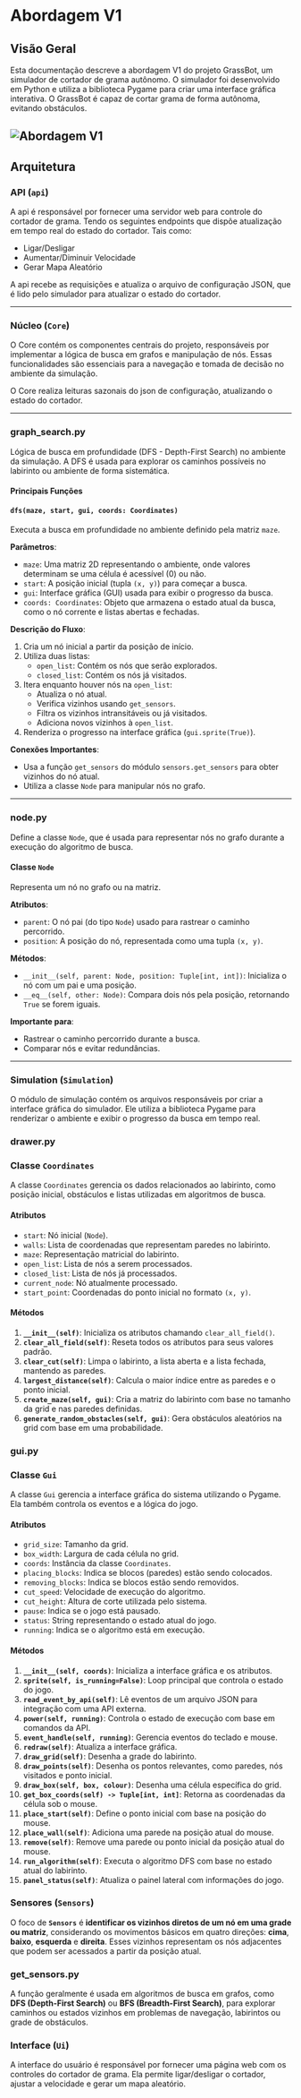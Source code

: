 # Abordagem V1

## Visão Geral
Esta documentação descreve a abordagem V1 do projeto GrassBot, um simulador de cortador de grama autônomo. O simulador foi desenvolvido em Python e utiliza a biblioteca Pygame para criar uma interface gráfica interativa. O GrassBot é capaz de cortar grama de forma autônoma, evitando obstáculos.


![Abordagem V1](https://github.com/PI2-GrassBot/Docs/blob/main/assets/v1.gif?raw=true)
---

## Arquitetura

### API (`api`)
A api é responsável por fornecer uma servidor web para controle do cortador de grama. Tendo os seguintes endpoints que dispõe atualização em tempo real do estado do cortador. Tais como:
- Ligar/Desligar
- Aumentar/Diminuir Velocidade
- Gerar Mapa Aleatório

A api recebe as requisições e atualiza o arquivo de configuração JSON, que é lido pelo simulador para atualizar o estado do cortador.

---


### Núcleo (`Core`)
O Core contém os componentes centrais do projeto, responsáveis por implementar a lógica de busca em grafos e manipulação de nós. Essas funcionalidades são essenciais para a navegação e tomada de decisão no ambiente da simulação.

O Core realiza leituras sazonais do json de configuração, atualizando o estado do cortador.

---

### **graph_search.py**
Lógica de busca em profundidade (DFS - Depth-First Search) no ambiente da simulação. A DFS é usada para explorar os caminhos possíveis no labirinto ou ambiente de forma sistemática.

#### Principais Funções

#### `dfs(maze, start, gui, coords: Coordinates)`
Executa a busca em profundidade no ambiente definido pela matriz `maze`.

**Parâmetros**:
- `maze`: Uma matriz 2D representando o ambiente, onde valores determinam se uma célula é acessível (0) ou não.
- `start`: A posição inicial (tupla `(x, y)`) para começar a busca.
- `gui`: Interface gráfica (GUI) usada para exibir o progresso da busca.
- `coords: Coordinates`: Objeto que armazena o estado atual da busca, como o nó corrente e listas abertas e fechadas.

**Descrição do Fluxo**:
1. Cria um nó inicial a partir da posição de início.
2. Utiliza duas listas:
   - `open_list`: Contém os nós que serão explorados.
   - `closed_list`: Contém os nós já visitados.
3. Itera enquanto houver nós na `open_list`:
   - Atualiza o nó atual.
   - Verifica vizinhos usando `get_sensors`.
   - Filtra os vizinhos intransitáveis ou já visitados.
   - Adiciona novos vizinhos à `open_list`.
4. Renderiza o progresso na interface gráfica (`gui.sprite(True)`).

**Conexões Importantes**:
- Usa a função `get_sensors` do módulo `sensors.get_sensors` para obter vizinhos do nó atual.
- Utiliza a classe `Node` para manipular nós no grafo.

---

### **node.py**
Define a classe `Node`, que é usada para representar nós no grafo durante a execução do algoritmo de busca.

#### Classe `Node`
Representa um nó no grafo ou na matriz.

**Atributos**:

- `parent`: O nó pai (do tipo `Node`) usado para rastrear o caminho percorrido.
- `position`: A posição do nó, representada como uma tupla `(x, y)`.

**Métodos**:

- `__init__(self, parent: Node, position: Tuple[int, int])`: Inicializa o nó com um pai e uma posição.
- `__eq__(self, other: Node)`: Compara dois nós pela posição, retornando `True` se forem iguais.

**Importante para**:

- Rastrear o caminho percorrido durante a busca.
- Comparar nós e evitar redundâncias.

---
### Simulation (`Simulation`)
O módulo de simulação contém os arquivos responsáveis por criar a interface gráfica do simulador. Ele utiliza a biblioteca Pygame para renderizar o ambiente e exibir o progresso da busca em tempo real.

### **drawer.py**

### **Classe `Coordinates`**
A classe `Coordinates` gerencia os dados relacionados ao labirinto, como posição inicial, obstáculos e listas utilizadas em algoritmos de busca.

#### **Atributos**
- `start`: Nó inicial (`Node`).
- `walls`: Lista de coordenadas que representam paredes no labirinto.
- `maze`: Representação matricial do labirinto.
- `open_list`: Lista de nós a serem processados.
- `closed_list`: Lista de nós já processados.
- `current_node`: Nó atualmente processado.
- `start_point`: Coordenadas do ponto inicial no formato `(x, y)`.

#### **Métodos**
1. **`__init__(self)`**: Inicializa os atributos chamando `clear_all_field()`.
2. **`clear_all_field(self)`**: Reseta todos os atributos para seus valores padrão.
3. **`clear_cut(self)`**: Limpa o labirinto, a lista aberta e a lista fechada, mantendo as paredes.
4. **`largest_distance(self)`**: Calcula o maior índice entre as paredes e o ponto inicial.
5. **`create_maze(self, gui)`**: Cria a matriz do labirinto com base no tamanho da grid e nas paredes definidas.
6. **`generate_random_obstacles(self, gui)`**: Gera obstáculos aleatórios na grid com base em uma probabilidade.

### **gui.py**

### **Classe `Gui`**
A classe `Gui` gerencia a interface gráfica do sistema utilizando o Pygame. Ela também controla os eventos e a lógica do jogo.

#### **Atributos**
- `grid_size`: Tamanho da grid.
- `box_width`: Largura de cada célula no grid.
- `coords`: Instância da classe `Coordinates`.
- `placing_blocks`: Indica se blocos (paredes) estão sendo colocados.
- `removing_blocks`: Indica se blocos estão sendo removidos.
- `cut_speed`: Velocidade de execução do algoritmo.
- `cut_height`: Altura de corte utilizada pelo sistema.
- `pause`: Indica se o jogo está pausado.
- `status`: String representando o estado atual do jogo.
- `running`: Indica se o algoritmo está em execução.

#### **Métodos**
1. **`__init__(self, coords)`**: Inicializa a interface gráfica e os atributos.
2. **`sprite(self, is_running=False)`**: Loop principal que controla o estado do jogo.
3. **`read_event_by_api(self)`**: Lê eventos de um arquivo JSON para integração com uma API externa.
4. **`power(self, running)`**: Controla o estado de execução com base em comandos da API.
5. **`event_handle(self, running)`**: Gerencia eventos do teclado e mouse.
6. **`redraw(self)`**: Atualiza a interface gráfica.
7. **`draw_grid(self)`**: Desenha a grade do labirinto.
8. **`draw_points(self)`**: Desenha os pontos relevantes, como paredes, nós visitados e ponto inicial.
9. **`draw_box(self, box, colour)`**: Desenha uma célula específica do grid.
10. **`get_box_coords(self) -> Tuple[int, int]`**: Retorna as coordenadas da célula sob o mouse.
11. **`place_start(self)`**: Define o ponto inicial com base na posição do mouse.
12. **`place_wall(self)`**: Adiciona uma parede na posição atual do mouse.
13. **`remove(self)`**: Remove uma parede ou ponto inicial da posição atual do mouse.
14. **`run_algorithm(self)`**: Executa o algoritmo DFS com base no estado atual do labirinto.
15. **`panel_status(self)`**: Atualiza o painel lateral com informações do jogo.


### **Sensores** (`Sensors`)

O foco de **`Sensors`** é **identificar os vizinhos diretos de um nó em uma grade ou matriz**, considerando os movimentos básicos em quatro direções: **cima**, **baixo**, **esquerda** e **direita**. Esses vizinhos representam os nós adjacentes que podem ser acessados a partir da posição atual.

### **get_sensors.py**
A função geralmente é usada em algoritmos de busca em grafos, como **DFS (Depth-First Search)** ou **BFS (Breadth-First Search)**, para explorar caminhos ou estados vizinhos em problemas de navegação, labirintos ou grade de obstáculos.


### Interface (`Ui`)
A interface do usuário é responsável por fornecer uma página web com os controles do cortador de grama. Ela permite ligar/desligar o cortador, ajustar a velocidade e gerar um mapa aleatório.
